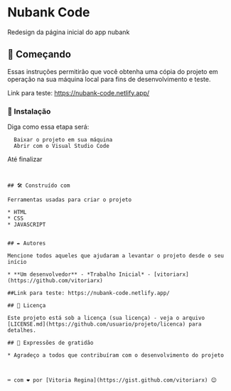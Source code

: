 # Nubank Code

Redesign da página inicial do app nubank

## 🚀 Começando

Essas instruções permitirão que você obtenha uma cópia do projeto em operação na sua máquina local para fins de desenvolvimento e teste.

Link para teste: https://nubank-code.netlify.app/



### 🔧 Instalação
 

Diga como essa etapa será:

```
  Baixar o projeto em sua máquina 
  Abrir com o Visual Studio Code
```
Até finalizar
```


## 🛠️ Construído com

Ferramentas usadas para criar o projeto

* HTML
* CSS
* JAVASCRIPT


## ✒️ Autores

Mencione todos aqueles que ajudaram a levantar o projeto desde o seu início

* **Um desenvolvedor** - *Trabalho Inicial* - [vitoriarx](https://github.com/vitoriarx)

##Link para teste: https://nubank-code.netlify.app/

## 📄 Licença

Este projeto está sob a licença (sua licença) - veja o arquivo [LICENSE.md](https://github.com/usuario/projeto/licenca) para detalhes.

## 🎁 Expressões de gratidão

* Agradeço a todos que contribuíram com o desenvolvimento do projeto



⌨️ com ❤️ por [Vitoria Regina](https://gist.github.com/vitoriarx) 😊

